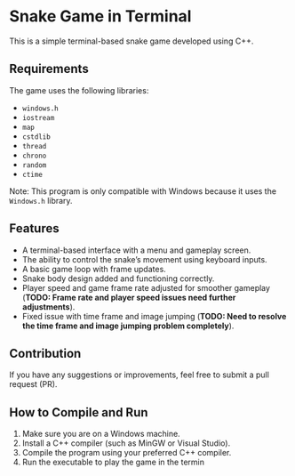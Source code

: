 # Snake Game in Terminal

This is a simple terminal-based snake game developed using C++.

## Requirements

The game uses the following libraries:
- `windows.h`
- `iostream`
- `map`
- `cstdlib`
- `thread`
- `chrono`
- `random`
- `ctime`

Note: This program is only compatible with Windows because it uses the `Windows.h` library.

## Features

- A terminal-based interface with a menu and gameplay screen.
- The ability to control the snake’s movement using keyboard inputs.
- A basic game loop with frame updates.
- Snake body design added and functioning correctly.
- Player speed and game frame rate adjusted for smoother gameplay (**TODO: Frame rate and player speed issues need further adjustments**).
- Fixed issue with time frame and image jumping (**TODO: Need to resolve the time frame and image jumping problem completely**).

## Contribution

If you have any suggestions or improvements, feel free to submit a pull request (PR).

## How to Compile and Run

1. Make sure you are on a Windows machine.
2. Install a C++ compiler (such as MinGW or Visual Studio).
3. Compile the program using your preferred C++ compiler.
4. Run the executable to play the game in the termin
